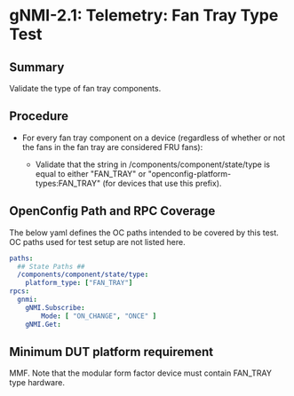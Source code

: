 # gNMI-2.1: Telemetry: Fan Tray Type Test

## Summary

Validate the type of fan tray components.

## Procedure

*   For every fan tray component on a device (regardless of whether or not the fans in the fan tray are considered FRU fans):

    *   Validate that the string in /components/component/state/type is equal to either "FAN_TRAY" or "openconfig-platform-types:FAN_TRAY" (for devices that use this prefix).

## OpenConfig Path and RPC Coverage

The below yaml defines the OC paths intended to be covered by this test.  OC paths used for test setup are not listed here.

```yaml
paths:
  ## State Paths ##
  /components/component/state/type:
    platform_type: ["FAN_TRAY"]
rpcs:
  gnmi:
    gNMI.Subscribe:
        Mode: [ "ON_CHANGE", "ONCE" ]
    gNMI.Get:
```


## Minimum DUT platform requirement

MMF. Note that the modular form factor device must contain FAN_TRAY type hardware.
